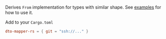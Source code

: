 Derives `From` implementation for types with similar shape.
See [examples]() for how to use it.

Add to your `Cargo.toml`
```toml
dto-mapper-rs = { git = "ssh://..." }
```
